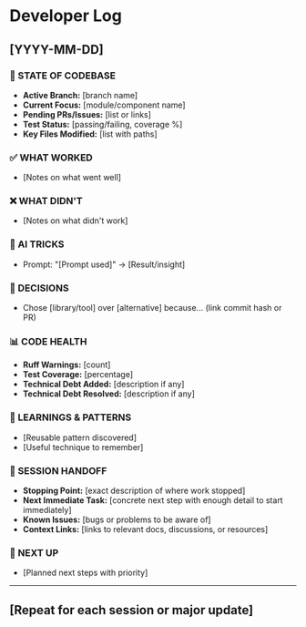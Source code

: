 # Developer Log

## [YYYY-MM-DD]

### 🔄 STATE OF CODEBASE

- **Active Branch:** [branch name]
- **Current Focus:** [module/component name]
- **Pending PRs/Issues:** [list or links]
- **Test Status:** [passing/failing, coverage %]
- **Key Files Modified:** [list with paths]

### ✅ WHAT WORKED

- [Notes on what went well]

### ❌ WHAT DIDN'T

- [Notes on what didn't work]

### 🤖 AI TRICKS

- Prompt: "[Prompt used]" → [Result/insight]

### 🔀 DECISIONS

- Chose [library/tool] over [alternative] because... (link commit hash or PR)

### 📊 CODE HEALTH

- **Ruff Warnings:** [count]
- **Test Coverage:** [percentage]
- **Technical Debt Added:** [description if any]
- **Technical Debt Resolved:** [description if any]

### 📘 LEARNINGS & PATTERNS

- [Reusable pattern discovered]
- [Useful technique to remember]

### 🏁 SESSION HANDOFF

- **Stopping Point:** [exact description of where work stopped]
- **Next Immediate Task:** [concrete next step with enough detail to start immediately]
- **Known Issues:** [bugs or problems to be aware of]
- **Context Links:** [links to relevant docs, discussions, or resources]

### 📝 NEXT UP

- [Planned next steps with priority]

---

## [Repeat for each session or major update]
